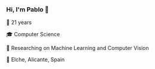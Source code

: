 ### Hi, I'm Pablo 👋

🌱 21 years

🎓 Computer Science

🔭 Researching on Machine Learning and Computer Vision

📍 Elche, Alicante, Spain
